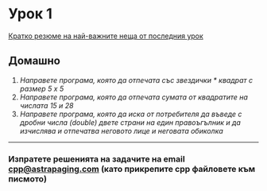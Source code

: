 # Урок 1

[Кратко резюме на най-важните неща от последния урок](http://cpp.sh/3fqk6/)

## Домашно

1. *Направете програма, която да отпечата със звездички * квадрат с размер 5 х 5*
2. *Направете програма, която да отпечата сумата от квадратите на числата 15 и 28*
3. *Направете програма, която да иска от потребителя да въведе с дробни числа (double) двете страни на един правоъгълник и да изчислява и отпечатва неговото лице и неговата обиколка*

--------------------

### Изпратете решенията на задачите на email cpp@astrapaging.com (като прикрепите cpp файловете към писмото)
